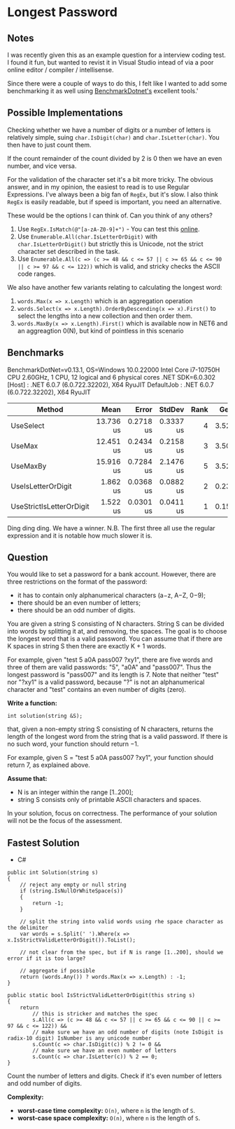 # Longest Password

## Notes

I was recently given this as an example question for a interview coding test. I found it fun, but wanted to revist it in Visual Studio intead of via a poor online editor / compiler / intellisense.

Since there were a couple of ways to do this, I felt like I wanted to add some benchmarking it as well using [BenchmarkDotnet's](https://github.com/dotnet/BenchmarkDotNet) excellent tools.'

## Possible Implementations

Checking whether we have a number of digits or a number of letters is relatively simple, suing `char.IsDigit(char)` and `char.IsLetter(char)`. You then have to just count them.

If the count remainder of the count divided by 2 is 0 then we have an even number, and vice versa.

For the validation of the character set it's a bit more tricky. The obvious answer, and in my opinion, the easiest to read is to use Regular Expressions. I've always been a big fan of `RegEx`, but it's slow. I also think `RegEx` is easily readable, but if speed is important, you need an alternative.

These would be the options I can think of. Can you think of any others?

1. Use `RegEx.IsMatch(@"[a-zA-Z0-9]+")` - You can test this [online](https://regex101.com/).
1. Use `Enumerable.All(char.IsLetterOrDigit)` with `char.IsLetterOrDigit()` but strictly this is Unicode, not the strict character set described in the task.
1. Use `Enumerable.All(c => (c >= 48 && c <= 57 || c >= 65 && c <= 90 || c >= 97 && c <= 122))` which is valid, and stricky checks the ASCII code ranges.

We also have another few variants relating to calculating the longest word:

1. `words.Max(x => x.Length)` which is an aggregation operation
1. `words.Select(x => x.Length).OrderByDescending(x => x).First()` to select the lengths into a new collection and then order them.
1. `words.MaxBy(x => x.Length).First()` which is available now in NET6 and an aggreagtion 0(N), but kind of pointless in this scenario

## Benchmarks

BenchmarkDotNet=v0.13.1, OS=Windows 10.0.22000
Intel Core i7-10750H CPU 2.60GHz, 1 CPU, 12 logical and 6 physical cores
.NET SDK=6.0.302
  [Host]     : .NET 6.0.7 (6.0.722.32202), X64 RyuJIT
  DefaultJob : .NET 6.0.7 (6.0.722.32202), X64 RyuJIT


|                   Method |      Mean |     Error |    StdDev | Rank |  Gen 0 |  Gen 1 | Allocated |
|------------------------- |----------:|----------:|----------:|-----:|-------:|-------:|----------:|
|                UseSelect | 13.736 us | 0.2718 us | 0.3337 us |    4 | 3.5248 | 0.0305 |  22,144 B |
|                   UseMax | 12.451 us | 0.2434 us | 0.2158 us |    3 | 3.5095 | 0.0305 |  22,048 B |
|                 UseMaxBy | 15.916 us | 0.7284 us | 2.1476 us |    5 | 3.5248 | 0.0305 |  22,112 B |
|       UseIsLetterOrDigit |  1.862 us | 0.0368 us | 0.0882 us |    2 | 0.2308 |      - |   1,456 B |
| UseStrictIsLetterOrDigit |  1.522 us | 0.0301 us | 0.0411 us |    1 | 0.1545 |      - |     976 B |

Ding ding ding. We have a winner. N.B. The first three all use the regular expression and it is notable how much slower it is.

## Question

You would like to set a password for a bank account. However, there are three restrictions on the format of the password:

* it has to contain only alphanumerical characters (a−z, A−Z, 0−9);
* there should be an even number of letters;
* there should be an odd number of digits.

You are given a string S consisting of N characters. String S can be divided into words by splitting it at, and removing, the spaces. The goal is to choose the longest word that is a valid password. You can assume that if there are K spaces in string S then there are exactly K + 1 words.

For example, given "test 5 a0A pass007 ?xy1", there are five words and three of them are valid passwords: "5", "a0A" and "pass007". Thus the longest password is "pass007" and its length is 7. Note that neither "test" nor "?xy1" is a valid password, because "?" is not an alphanumerical character and "test" contains an even number of digits (zero).

**Write a function:**

`int solution(string &S);`

that, given a non-empty string S consisting of N characters, returns the length of the longest word from the string that is a valid password. If there is no such word, your function should return −1.

For example, given S = "test 5 a0A pass007 ?xy1", your function should return 7, as explained above.

**Assume that:**

* N is an integer within the range [1..200];
* string S consists only of printable ASCII characters and spaces.

In your solution, focus on correctness. The performance of your solution will not be the focus of the assessment.

## Fastest Solution

* C#
```
public int Solution(string s)
{
    // reject any empty or null string
    if (string.IsNullOrWhiteSpace(s))
    {
        return -1;
    }

    // split the string into valid words using rhe space character as the delimiter
    var words = s.Split(' ').Where(x => x.IsStrictValidLetterOrDigit()).ToList();

    // not clear from the spec, but if N is range [1..200], should we error if it is too large?

    // aggregate if possible
    return (words.Any()) ? words.Max(x => x.Length) : -1;
}

public static bool IsStrictValidLetterOrDigit(this string s)
{
    return
        // this is stricker and matches the spec
        s.All(c => (c >= 48 && c <= 57 || c >= 65 && c <= 90 || c >= 97 && c <= 122)) &&
        // make sure we have an odd number of digits (note IsDigit is radix-10 digit) IsNumber is any unicode number
        s.Count(c => char.IsDigit(c)) % 2 != 0 &&
        // make sure we have an even number of letters 
        s.Count(c => char.IsLetter(c)) % 2 == 0;
}
```

Count the number of letters and digits. Check if it's even number of letters and odd number of digits.

**Complexity:**

* **worst-case time complexity:** `O(n)`, where `n` is the length of `S`.
* **worst-case space complexity:** `O(n)`, where `n` is the length of `S`.
